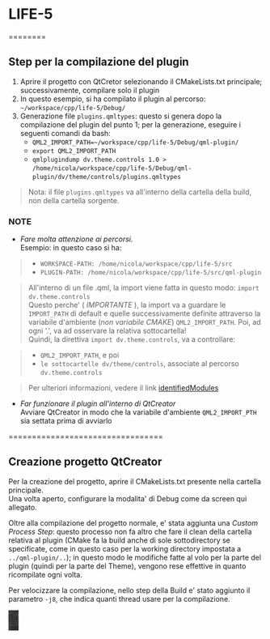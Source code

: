 # LIFE-5
========

## Step per la compilazione del plugin

1. Aprire il progetto con QtCretor selezionando il CMakeLists.txt principale; successivamente, compilare solo il plugin
2. In questo esempio, si ha compilato il plugin al percorso: `~/workspace/cpp/life-5/Debug/`
3. Generazione file `plugins.qmltypes`: questo si genera dopo la compilazione del plugin del punto 1; per la generazione, eseguire i seguenti comandi da bash:
   * `QML2_IMPORT_PATH=~/workspace/cpp/life-5/Debug/qml-plugin/`
   * `export QML2_IMPORT_PATH`
   * `qmlplugindump dv.theme.controls 1.0 > /home/nicola/workspace/cpp/life-5/Debug/qml-plugin/dv/theme/controls/plugins.qmltypes`
   
> Nota: il file `plugins.qmltypes` va all'interno della cartella della build, non della cartella sorgente.


### NOTE

* *Fare molta attenzione ai percorsi.*  
Esempio: in questo caso si ha:

>* `WORKSPACE-PATH: /home/nicola/workspace/cpp/life-5/src`
>* `PLUGIN-PATH: /home/nicola/workspace/cpp/life-5/src/qml-plugin`
 
>All'interno di un file .qml, la import viene fatta in questo modo: `import dv.theme.controls`  
>Questo perche' ( *IMPORTANTE* ), la import va a guardare le `IMPORT_PATH` di default e quelle successivamente definite attraverso
>la variabile d'ambiente (*non variabile CMAKE*) `QML2_IMPORT_PATH`. Poi, ad ogni '.', va ad osservare la relativa sottocartella!  
>Quindi, la direttiva `import dv.theme.controls`, va a controllare:

>* `QML2_IMPORT_PATH`, e poi
>* `le sottocartelle dv/theme/controls`, associate al percorso `dv.theme.controls`

>Per ulteriori informazioni, vedere il link [identifiedModules](https://doc.qt.io/qt-5/qtqml-modules-identifiedmodules.html)

* *Far funzionare il plugin all'interno di QtCreator*  
Avviare QtCreator in modo che la variabile d'ambiente `QML2_IMPORT_PTH` sia settata prima di avviarlo

=================================
## Creazione progetto QtCreator

Per la creazione del progetto, aprire il CMakeLists.txt presente nella cartella principale.  
Una volta aperto, configurare la modalita' di Debug come da screen qui allegato.

Oltre alla compilazione del progetto normale, e' stata aggiunta una *Custom Process Step*: questo processo non fa altro che fare il clean della cartella relativa al plugin (CMake fa la build anche di sole sottodirectory se specificate, come in questo caso per la working directory impostata a `../qml-plugin/..`); in questo modo le modifiche fatte al volo per la parte del plugin (quindi per la parte del Theme), vengono rese effettive in quanto ricompilate ogni volta.

Per velocizzare la compilazione, nello step della Build e' stato aggiunto il parametro `-j8`, che indica quanti thread usare per la compilazione.

<img src="./doc/debug-setup.png" width="20px" height="40px" />
